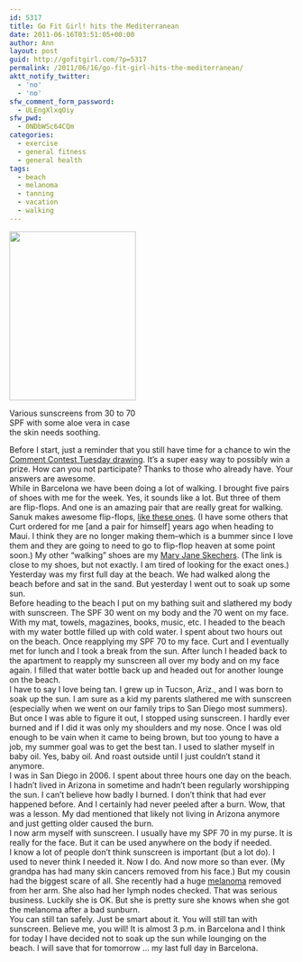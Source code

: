 ```yaml
---
id: 5317
title: Go Fit Girl! hits the Mediterranean
date: 2011-06-16T03:51:05+00:00
author: Ann
layout: post
guid: http://gofitgirl.com/?p=5317
permalink: /2011/06/16/go-fit-girl-hits-the-mediterranean/
aktt_notify_twitter:
  - 'no'
  - 'no'
sfw_comment_form_password:
  - ULEngXlxqOiy
sfw_pwd:
  - 0NDbWSc64CQm
categories:
  - exercise
  - general fitness
  - general health
tags:
  - beach
  - melanoma
  - tanning
  - vacation
  - walking
---
```

<div id="attachment_5327" style="width: 234px" class="wp-caption alignleft">
  <a href="http://gofitgirl.com/blog/wp-content/uploads/2011/06/sun-screen1.jpg"><img class="size-medium wp-image-5327" title="sun screen" src="http://gofitgirl.com/blog/wp-content/uploads/2011/06/sun-screen1-224x300.jpg" alt="" width="224" height="300" /></a>
  
  <p class="wp-caption-text">
    Various sunscreens from 30 to 70 SPF with some aloe vera in case the skin needs soothing.
  </p>
</div>

  
Before I start, just a reminder that you still have time for a chance to win the [Comment Contest Tuesday drawing](http://gofitgirl.com/?p=5255). It&#8217;s a super easy way to possibly win a prize. How can you not participate? Thanks to those who already have. Your answers are awesome.  
While in Barcelona we have been doing a lot of walking. I brought five pairs of shoes with me for the week. Yes, it sounds like a lot. But three of them are flip-flops. And one is an amazing pair that are really great for walking. Sanuk makes awesome flip-flops, [like these ones](http://www.sanuk.com/fraidy-leather). (I have some others that Curt ordered for me [and a pair for himself] years ago when heading to Maui. I think they are no longer making them&#8211;which is a bummer since I love them and they are going to need to go to flip-flop heaven at some point soon.) My other &#8220;walking&#8221; shoes are my [Mary Jane Skechers](http://www.dsw.com/shoe/skechers+women's+compulsions+mary+jane+sport?prodId=217055&cm_mmc=Shopping-_-all-_-Skechers-_-217055&mr:referralID=bc8406c9-9815-11e0-be22-001b2166becc). (The link is close to my shoes, but not exactly. I am tired of looking for the exact ones.)  
Yesterday was my first full day at the beach. We had walked along the beach before and sat in the sand. But yesterday I went out to soak up some sun.  
Before heading to the beach I put on my bathing suit and slathered my body with sunscreen. The SPF 30 went on my body and the 70 went on my face.  
With my mat, towels, magazines, books, music, etc. I headed to the beach with my water bottle filled up with cold water. I spent about two hours out on the beach. Once reapplying my SPF 70 to my face. Curt and I eventually met for lunch and I took a break from the sun. After lunch I headed back to the apartment to reapply my sunscreen all over my body and on my face again. I filled that water bottle back up and headed out for another lounge on the beach.  
I have to say I love being tan. I grew up in Tucson, Ariz., and I was born to soak up the sun. I am sure as a kid my parents slathered me with sunscreen (especially when we went on our family trips to San Diego most summers). But once I was able to figure it out, I stopped using sunscreen. I hardly ever burned and if I did it was only my shoulders and my nose. Once I was old enough to be vain when it came to being brown, but too young to have a job, my summer goal was to get the best tan. I used to slather myself in baby oil. Yes, baby oil. And roast outside until I just couldn&#8217;t stand it anymore.  
I was in San Diego in 2006. I spent about three hours one day on the beach. I hadn&#8217;t lived in Arizona in sometime and hadn&#8217;t been regularly worshipping the sun. I can&#8217;t believe how badly I burned. I don&#8217;t think that had ever happened before. And I certainly had never peeled after a burn. Wow, that was a lesson. My dad mentioned that likely not living in Arizona anymore and just getting older caused the burn.  
I now arm myself with sunscreen. I usually have my SPF 70 in my purse. It is really for the face. But it can be used anywhere on the body if needed.  
I know a lot of people don&#8217;t think sunscreen is important (but a lot do). I used to never think I needed it. Now I do. And now more so than ever. (My grandpa has had many skin cancers removed from his face.) But my cousin had the biggest scare of all. She recently had a huge [melanoma](http://en.wikipedia.org/wiki/Melanoma) removed from her arm. She also had her lymph nodes checked. That was serious business. Luckily she is OK. But she is pretty sure she knows when she got the melanoma after a bad sunburn.  
You can still tan safely. Just be smart about it. You will still tan with sunscreen. Believe me, you will! It is almost 3 p.m. in Barcelona and I think for today I have decided not to soak up the sun while lounging on the beach. I will save that for tomorrow &#8230; my last full day in Barcelona.